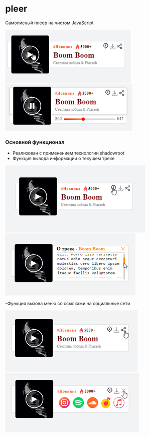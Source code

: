 # pleer
Самописный плеер на чистом JavaScript

![image](https://github.com/ajuraI/pleer/blob/master/screenshots/Screenshot_10.png?raw=true)
![image](https://github.com/ajuraI/pleer/blob/master/screenshots/Screenshot_5.png?raw=true)


### Основной функционал
- Реализован с применением технологии shadowroot
- Функция вывода информации о текущем треке

![image](https://github.com/ajuraI/pleer/blob/master/screenshots/Screenshot_6.png?raw=true)
![image](https://github.com/ajuraI/pleer/blob/master/screenshots/Screenshot_7.png?raw=true)

-Функция вызова меню со ссылками на социальные сети

![image](https://github.com/ajuraI/pleer/blob/master/screenshots/Screenshot_8.png?raw=true)
![image](https://github.com/ajuraI/pleer/blob/master/screenshots/Screenshot_9.png?raw=true)

